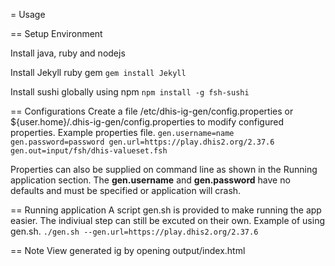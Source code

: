 = Usage

== Setup Environment 

Install java, ruby and nodejs

Install Jekyll ruby gem
`gem install Jekyll`

Install sushi globally using npm
`npm install -g fsh-sushi`

== Configurations
Create a file /etc/dhis-ig-gen/config.properties or ${user.home}/.dhis-ig-gen/config.properties to modify configured properties.
Example properties file.
`gen.username=name
gen.password=password
gen.url=https://play.dhis2.org/2.37.6
gen.out=input/fsh/dhis-valueset.fsh`

Properties can also be supplied on command line as shown in the Running application section.
The **gen.username** and **gen.password** have no defaults and must be specified or application will crash.

== Running application
A script gen.sh is provided to make running the app easier.
The indiviual step can still be excuted on their own.
Example of using gen.sh.
`./gen.sh --gen.url=https://play.dhis2.org/2.37.6`

== Note
View generated ig by opening output/index.html
